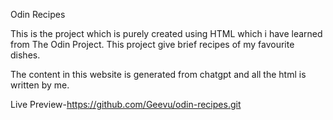 Odin Recipes

This is the project which is purely created using HTML which i have learned from The Odin Project. This project give brief recipes of my favourite dishes.

The content in this website is generated from chatgpt and all the html is written by me.

Live Preview-https://github.com/Geevu/odin-recipes.git

